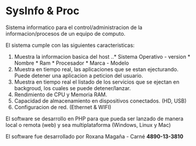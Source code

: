 # SysInfo & Proc
Sistema informatico para el control/administracion de la informacion/procesos de un equipo de computo.

El sistema cumple con las siguientes caracteristicas:
  1. Muestra la informacion basica del host
    ..* Sistema Operativo - version
    * Nombre
    * Ram
    * Procesador
    * Marca - Modelo
  2. Muestra en tiempo real, las aplicaciones que se estan ejecturando. Puede detener una aplicacion a peticion del usuario.
  3. Muestra en tiempo real el listado de los servicios que se ejectan en backgroud, los cuales se puede detener/lanzar.
  4. Rendimiento de CPU y Memoria RAM.
  5. Capacidad de almacenamiento en dispositivos conectados. (HD, USB)
  6. Configuracion de red. (Ethernet & WIFI)

El software se desarrollo en PHP para que pueda ser lanzado de manera local o remota (web) y sea multiplataforma (Windows, Linux y Mac)

El software fue desarrollado por Roxana Magaña - Carné **4890-13-3810**
